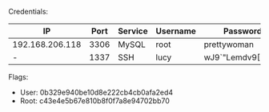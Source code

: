 Credentials:

| IP              | Port | Service | Username | Password         | Confirmed |
| --------------- | ---- | ------- | -------- | ---------------- | --------- |
| 192.168.206.118 | 3306 | MySQL   | root     | prettywoman      | yes       |
| -               | 1337 | SSH     | lucy     | wJ9`"Lemdv9[FEw- | yes       |

Flags:
- User: 0b329e940be10d8e222cb4cb0afa2ed4
- Root: c43e4e5b67e810b8f0f7a8e94702bb70